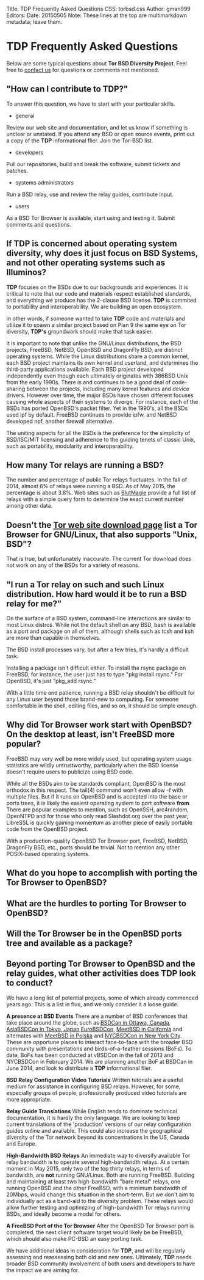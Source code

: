 Title: TDP Frequently Asked Questions
CSS: torbsd.css
Author: gman999
Editors:
Date: 20150505
Note: These lines at the top are multimarkdown metadata; leave them.

# __TDP__ Frequently Asked Questions #

Below are some typical questions about __Tor BSD Diversity Project__. Feel free to [contact us](/contact.html) for questions or comments not mentioned.

## "How can I contribute to __TDP__?" ##

To answer this question, we have to start with your particular skills.

* general

Review our web site and documentation, and let us know if something is unclear or unstated. If you attend any BSD or open source events, print out a copy of the __TDP__ informational flier. Join the Tor-BSD list.

* developers

Pull our repositories, build and break the software, submit tickets and patches.

* systems administrators

Run a BSD relay, use and review the relay guides, contribute input.

* users

As a BSD Tor Browser is available, start using and testing it. Submit comments and questions.

## If __TDP__ is concerned about operating system diversity, why does it just focus on BSD Systems, and not other operating systems such as Illuminos? ##

__TDP__ focuses on the BSDs due to our backgrounds and experiences. It is critical to note that our code and materials respect established standards, and everything we produce has the 2-clause BSD license. __TDP__ is commited to portability and interoperability. We are building an open ecosystem.

In other words, if someone wanted to take __TDP__ code and materials and utilize it to spawn a similar project based on Plan 9 the same eye on Tor diversity, __TDP's__ groundwork should make that task easier.

It is important to note that unlike the GNU/Linux distributions, the BSD projects, FreeBSD, NetBSD, OpenBSD and DragonFly BSD, are distinct operating systems. While the Linux distributions share a common kernel, each BSD project maintains its own kernel and userland, and determines the third-party applications available. Each BSD project developed independently even though each ultimately originates with 386BSD Unix from the early 1990s. There is and continues to be a good deal of code-sharing between the projects, including many kernel features and device drivers.  However over time, the major BSDs have chosen different focuses causing whole aspects of their systems to diverge. For instance, each of the BSDs has ported OpenBSD's packet filter. Yet in the 1990's, all the BSDs used ipf by default. FreeBSD continues to provide ipfw, and NetBSD developed npf, another firewall alternative.

The uniting aspects for all the BSDs is the preference for the simplicity of BSD/ISC/MIT licensing and adherence to the guiding tenets of classic Unix, such as portability, modularity and interoperability.

## How many Tor relays are running a BSD? ##

The number and percentage of public Tor relays fluctuates. In the fall of 2014, almost 6% of relays were running a BSD. As of May 2015, the percentage is about 3.8%. Web sites such as [BlutMagie](http://torstatus.blutmagie.de) provide a full list of relays with a simple query form to determine the exact current number among other data.

## Doesn't the [Tor web site download page](https://www.torproject.org/download/download-easy.html.en) list a Tor Browser for GNU/Linux, that also supports "Unix, BSD"? ##

That is true, but unfortunately inaccurate. The current Tor download does not work on any of the BSDs for a variety of reasons.

## "I run a Tor relay on such and such Linux distribution. How hard would it be to run a BSD relay for me?" ##

On the surface of a BSD system, command-line interactions are similar to most Linux distros. While not the default shell on any BSD, bash is available as a port and package on all of them, although shells such as tcsh and ksh are more than capable in themselves.

The BSD install processes vary, but after a few tries, it's hardly a difficult task.

Installing a package isn't difficult either. To install the rsync package on FreeBSD, for instance, the user just has to type "pkg install rsync."  For OpenBSD, it's just "pkg_add rsync."

With a little time and patience, running a BSD relay shouldn't be difficult for any Linux user beyond those brand-new to computing. For someone comfortable in the shell, editing files, and so on, it should be simple enough.

## Why did Tor Browser work start with OpenBSD? On the desktop at least, isn't FreeBSD more popular? ##

FreeBSD may very well be more widely used, but operating system usage statistics are wildly untrustworthy, particularly when the BSD license doesn't require users to publicize using BSD code.

While all the BSDs aim to be standards compliant, OpenBSD is the most orthodox in this respect. The tail(4) command won't even allow -f with multiple files. But if it runs on OpenBSD and is accepted into the base or ports trees, it is likely the easiest operating system to port software __from__. There are popular examples to mention, such as OpenSSH, arc4random, OpenNTPD and for those who only read Slashdot.org over the past year, LibreSSL is quickly gaining momentum as another piece of easily portable code from the OpenBSD project.

With a production-quality OpenBSD Tor Browser port, FreeBSD, NetBSD, DragonFly BSD, etc., ports should be trivial. Not to mention any other POSIX-based operating systems.

## What do you hope to accomplish with porting the Tor Browser to OpenBSD? ##

## What are the hurdles to porting Tor Browser to OpenBSD? ##

## Will the Tor Browser be in the OpenBSD ports tree and available as a package? ##

## Beyond porting Tor Browser to OpenBSD and the relay guides, what other activities does __TDP__ look to conduct? ##

We have a long list of potential projects, some of which already commenced years ago. This is a list in flux, and we only consider it a loose guide.

__A presence at BSD Events__ There are a number of BSD conferences that take place around the globe, such as [BSDCan in Ottawa, Canada](http://www.bsdcan.org), [AsiaBSDCon in Tokyo, Japan](http://www.asiabsdcon.org),[EuroBSDCon](http://www.eurobsdcon.org), [MeetBSD in California](http://www.meetbsd.com) and alternates with [MeetBSD in Polska](http://www.meetbsd.org) and [NYCBSDCon in New York City](http://www.nycbsdcon.org). These are opportune places to interact face-to-face with the broader BSD community with presentations and birds-of-a-feather sessions (BoFs). To date, BoFs has been conducted at vBSDCon in the fall of 2013 and NYCBSDCon in February 2014. We are planning another BoF at BSDCan in June 2014, and look to distribute a __TDP__ informational flier.

__BSD Relay Configuration Video Tutorials__ Written tutorials are a useful medium for assistance in configuring BSD relays. However, for some, especially groups of people, professionally produced video tutorials are more appropriate.

__Relay Guide Translations__ While English tends to dominate technical documentation, it is hardly the only language. We are looking to keep current translations of the 'production' versions of our relay configuration guides online and available. This could also increase the geographical diversity of the Tor network beyond its concentrations in the US, Canada and Europe.

__High-Bandwidth BSD Relays__ An immediate way to diversify available Tor relay bandwidth is to operate several high-bandwidth relays. At a certain moment in May 2015, only two of the top thirty relays, in terms of bandwidth, are __not__ running GNU/Linux. Both are running FreeBSD. Building and maintaining at least two high-bandwidth "bare metal" relays, one running OpenBSD and the other FreeBSD, with a minimum bandwidth of 20Mbps, would change this situation in the short-term. But we don't aim to individually act as a band-aid to the diversity problem. These relays would allow further testing and optimizing of high-bandwidth Tor relays running BSDs, and ideally become a model for others.

__A FreeBSD Port of the Tor Browser__ After the OpenBSD Tor Browser port is completed, the next client software target would likely be be FreeBSD, which should also make PC-BSD an easy porting task.

We have additional ideas in consideration for __TDP__, and will be regularly assessing and reassessing both old and new ones. Ultimately, __TDP__ needs broader BSD community involvement of both users and developers to have the impact we are aiming for.
